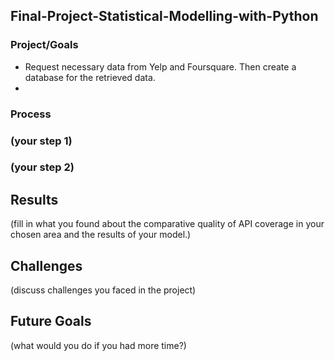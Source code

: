 ## Final-Project-Statistical-Modelling-with-Python

### Project/Goals
- Request necessary data from Yelp and Foursquare. Then  create a database for the retrieved data.
- 
### Process
### (your step 1)
### (your step 2)

## Results
(fill in what you found about the comparative quality of API coverage in your chosen area and the results of your model.)

## Challenges 
(discuss challenges you faced in the project)

## Future Goals
(what would you do if you had more time?)
